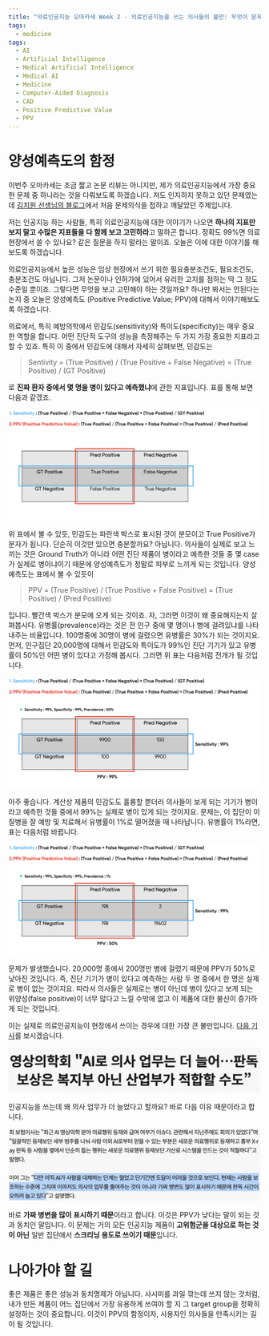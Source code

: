 ```yaml
---
title: "의료인공지능 오마카세 Week 2 - 의료인공지능을 쓰는 의사들의 불만: 무엇이 문제일까?"
tags:
  - medicine
tags:
  - AI
  - Artificial Intelligence
  - Medical Artificial Intelligence
  - Medical AI
  - Medicine
  - Computer-Aided Diagnosis
  - CAD
  - Positive Predictive Value
  - PPV
---
```


# 양성예측도의 함정

이번주 오마카세는 조금 짧고 논문 리뷰는 아니지만, 제가 의료인공지능에서 가장 중요한 문제 중 하나라는 것을 다뤄보도록 하겠습니다. 저도 인지하지 못하고 있던 문제였는데 [김치원 선생님의 블로그](https://thinkout78.wordpress.com/2022/09/27/%ea%b0%81%ec%a2%85-%ea%b2%80%ec%82%ac%ec%9d%98-%ea%b0%80%ec%b9%98-%ed%8f%89%ea%b0%802-%ec%a0%84%eb%9e%b5%ec%a0%81-%eb%b0%a9%ed%96%a5-%ec%84%a4%ec%a0%95/)에서 처음 문제의식을 접하고 깨달았던 주제입니다.

저는 인공지능 하는 사람들, 특히 의료인공지능에 대한 이야기가 나오면 **하나의 지표만 보지 말고 수많은 지표들을 다 함께 보고 고민하라**고 말하곤 합니다. 정확도 99%면 의료 현장에서 쓸 수 있나요? 같은 질문을 하지 말라는 말이죠. 오늘은 이에 대한 이야기를 해 보도록 하겠습니다.

의료인공지능에서 높은 성능은 임상 현장에서 쓰기 위한 필요충분조건도, 필요조건도, 충분조건도 아닙니다. 그저 논문이나 인허가에 있어서 유리한 고지를 점하는 딱 그 정도 수준일 뿐이죠. 그렇다면 무엇을 보고 고민해야 하는 것일까요? 하나만 봐서는 안된다는 논지 중 오늘은 양성예측도 (Positive Predictive Value; PPV)에 대해서 이야기해보도록 하겠습니다.

의료에서, 특히 예방의학에서 민감도(sensitivity)와 특이도(specificity)는 매우 중요한 역할을 합니다. 어떤 진단적 도구의 성능을 측정해주는 두 가지 가장 중요한 지표라고 할 수 있죠. 특히 이 중에서 민감도에 대해서 자세히 살펴보면, 민감도는 

> Sentivity = (True Positive) / (True Positive + False Negative) = (True Positive) / (GT Positive)
> 

로 **진짜 환자 중에서 몇 명을 병이 있다고 예측했냐**에 관한 지표입니다. 표를 통해 보면 다음과 같겠죠.

![스크린샷 2023-03-05 오전 9.01.56.png](/img/omakase2/sen_ppv.png)

위 표에서 볼 수 있듯, 민감도는 파란색 박스로 표시된 것이 분모이고 True Positive가 분자가 됩니다. 단순히 이것만 있으면 충분할까요? 아닙니다. 의사들이 실제로 보고 느끼는 것은 Ground Truth가 아니라 어떤 진단 제품이 병이라고 예측한 것들 중 몇 case가 실제로 병이냐이기 때문에 양성예측도가 정말로 피부로 느끼게 되는 것입니다. 양성예측도는 표에서 볼 수 있듯이

> PPV = (True Positive) / (True Positive + False Positive) = (True Positive) / (Pred Positive)
> 

입니다. 빨간색 박스가 분모에 오게 되는 것이죠. 자, 그러면 이것이 왜 중요해지는지 살펴봅시다. 유병률(prevalence)라는 것은 전 인구 중에 몇 명이나 병에 걸려있냐를 나타내주는 비율입니다. 100명중에 30명이 병에 걸렸으면 유병률은 30%가 되는 것이지요. 먼저, 인구집단 20,000명에 대해서 민감도와 특이도가 99%인 진단 기기가 있고 유병률이 50%인 어떤 병이 있다고 가정해 봅시다. 그러면 위 표는 다음처럼 전개가 될 것입니다.

![스크린샷 2023-03-05 오전 9.02.00.png](/img/omakase2/high_prev.png)

아주 좋습니다. 계산상 제품의 민감도도 훌륭할 뿐더러 의사들이 보게 되는 기기가 병이라고 예측한 것들 중에서 99%는 실제로 병이 있게 되는 것이지요. 문제는, 이 집단이 이 질병을 잘 예방 및 치료해서 유병률이 1%로 떨어졌을 때 나타납니다. 유병률이 1%라면, 표는 다음처럼 바뀝니다.

![스크린샷 2023-03-05 오전 9.02.03.png](/img/omakase2/low_prev.png)

문제가 발생했습니다. 20,000명 중에서 200명만 병에 걸렸기 때문에 PPV가 50%로 낮아진 것입니다. 즉, 진단 기기가 병이 있다고 예측하는 사람 두 명 중에서 한 명은 실제로 병이 없는 것이지요. 따라서 의사들은 실제로는 병이 아닌데 병이 있다고 보게 되는 위양성(false positive)이 너무 많다고 느낄 수밖에 없고 이 제품에 대한 불신이 증가하게 되는 것입니다.

이는 실제로 의료인공지능이 현장에서 쓰이는 경우에 대한 가장 큰 불만입니다. [다음 기사](https://medigatenews.com/news/3340260962)를 보시겠습니다.

![스크린샷 2023-03-05 오전 9.19.02.png](/img/omakase2/kcr1.png)

인공지능을 쓰는데 왜 의사 업무가 더 늘었다고 할까요? 바로 다음 이유 때문이라고 합니다.

![스크린샷 2023-03-05 오전 9.20.14.png](/img/omakase2/kcr2.png)

바로 **가짜 병변을 많이 표시하기 때문**이라고 합니다. 이것은 PPV가 낮다는 말이 되는 것과 동치인 말입니다. 이 문제는 거의 모든 인공지능 제품이 **고위험군을 대상으로 하는 것이 아닌** 일반 집단에서 **스크리닝 용도로 쓰이기 때문**입니다.

# 나아가야 할 길

좋은 제품은 좋은 성능과 동치명제가 아닙니다. 사시미를 과일 깎는데 쓰지 않는 것처럼, 내가 만든 제품이 어느 집단에서 가장 유용하게 쓰여야 할 지 그 target group을 정확히 설정하는 것이 중요합니다. 이것이 PPV의 함정이자, 사용자인 의사들을 만족시키는 길이 될 것입니다.
